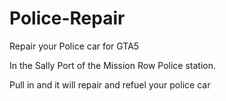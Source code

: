 # Police-Repair
Repair your Police car for GTA5

In the Sally Port of the Mission Row Police station.

Pull in and it will repair and refuel your police car
